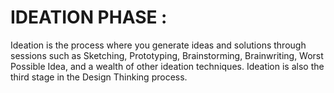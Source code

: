 # IDEATION PHASE :
  Ideation is the process where you generate ideas and solutions through sessions such as Sketching, Prototyping, Brainstorming, Brainwriting, Worst Possible Idea, and a wealth of other ideation techniques. Ideation is also the third stage in the Design Thinking process.


